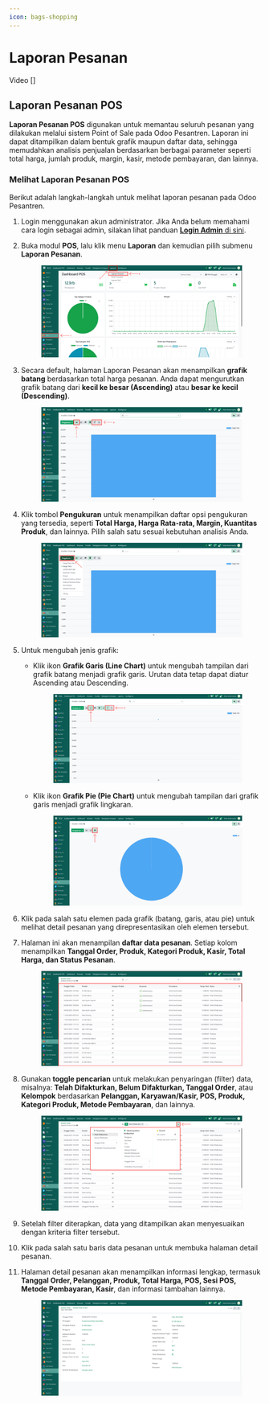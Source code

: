 ```yaml
---
icon: bags-shopping
---
```


# Laporan Pesanan

Video \[]

## Laporan Pesanan POS

**Laporan Pesanan POS** digunakan untuk memantau seluruh pesanan yang dilakukan melalui sistem Point of Sale pada Odoo Pesantren. Laporan ini dapat ditampilkan dalam bentuk grafik maupun daftar data, sehingga memudahkan analisis penjualan berdasarkan berbagai parameter seperti total harga, jumlah produk, margin, kasir, metode pembayaran, dan lainnya.

### Melihat Laporan Pesanan POS

Berikut adalah langkah-langkah untuk melihat laporan pesanan pada Odoo Pesantren.

1. Login menggunakan akun administrator. Jika Anda belum memahami cara login sebagai admin, silakan lihat panduan [**Login Admin** di sini](../../panduan-login/login-admin.md).
2.  Buka modul **POS**, lalu klik menu **Laporan** dan kemudian pilih submenu **Laporan Pesanan**.

    <figure><img src="../../.gitbook/assets/images-676.png" alt=""><figcaption></figcaption></figure>


3.  Secara default, halaman Laporan Pesanan akan menampilkan **grafik batang** berdasarkan total harga pesanan. Anda dapat mengurutkan grafik batang dari **kecil ke besar (Ascending)** atau **besar ke kecil (Descending)**.

    <figure><img src="../../.gitbook/assets/images-677.png" alt=""><figcaption></figcaption></figure>


4.  Klik tombol **Pengukuran** untuk menampilkan daftar opsi pengukuran yang tersedia, seperti **Total Harga, Harga Rata-rata, Margin, Kuantitas Produk**, dan lainnya. Pilih salah satu sesuai kebutuhan analisis Anda.

    <figure><img src="../../.gitbook/assets/images-678.png" alt=""><figcaption></figcaption></figure>


5. Untuk mengubah jenis grafik:
   *   Klik ikon **Grafik Garis (Line Chart)** untuk mengubah tampilan dari grafik batang menjadi grafik garis. Urutan data tetap dapat diatur Ascending atau Descending.

       <figure><img src="../../.gitbook/assets/images-679.png" alt=""><figcaption></figcaption></figure>


   *   Klik ikon **Grafik Pie (Pie Chart)** untuk mengubah tampilan dari grafik garis menjadi grafik lingkaran.

       <figure><img src="../../.gitbook/assets/images-680.png" alt=""><figcaption></figcaption></figure>


6. Klik pada salah satu elemen pada grafik (batang, garis, atau pie) untuk melihat detail pesanan yang direpresentasikan oleh elemen tersebut.
7.  Halaman ini akan menampilan **daftar data pesanan**. Setiap kolom menampilkan **Tanggal Order, Produk, Kategori Produk, Kasir, Total Harga, dan Status Pesanan**.

    <figure><img src="../../.gitbook/assets/images-681.png" alt=""><figcaption></figcaption></figure>


8.  Gunakan **toggle pencarian** untuk melakukan penyaringan (filter) data, misalnya: **Telah Difakturkan, Belum Difakturkan, Tanggal Order**, atau **Kelompok** berdasarkan **Pelanggan, Karyawan/Kasir, POS, Produk, Kategori Produk, Metode Pembayaran**, dan lainnya.

    <figure><img src="../../.gitbook/assets/images-682.png" alt=""><figcaption></figcaption></figure>


9. Setelah filter diterapkan, data yang ditampilkan akan menyesuaikan dengan kriteria filter tersebut.
10. Klik pada salah satu baris data pesanan untuk membuka halaman detail pesanan.
11. Halaman detail pesanan akan menampilkan informasi lengkap, termasuk **Tanggal Order, Pelanggan, Produk, Total Harga, POS, Sesi POS, Metode Pembayaran, Kasir**, dan informasi tambahan lainnya.

    <figure><img src="../../.gitbook/assets/images-683.png" alt=""><figcaption></figcaption></figure>
